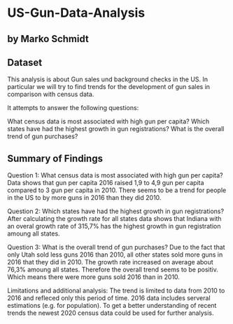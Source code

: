 # US-Gun-Data-Analysis
## by Marko Schmidt


## Dataset

This analysis is about Gun sales und background checks in the US. In particular we will try to find trends for the development of gun sales in comparison with census data.

It attempts to answer the following questions:

What census data is most associated with high gun per capita?
Which states have had the highest growth in gun registrations?
What is the overall trend of gun purchases?

## Summary of Findings

Question 1: What census data is most associated with high gun per capita?
Data shows that gun per capita 2016 raised 1,9 to 4,9 gun per capita compared to 3 gun per capita in 2010. There seems to be a trend for people in the US to by more guns in 2016 than they did 2010.

Question 2: Which states have had the highest growth in gun registrations?
After calculating the growth rate for all states data shows that Indiana with an overal growth rate of 315,7% has the highest growth in gun registration amoung all states.

Question 3: What is the overall trend of gun purchases?
Due to the fact that only Utah sold less guns 2016 than 2010, all other states sold more guns in 2016 that they did in 2010. The growth rate increased on average about 76,3% amoung all states. Therefore the overall trend seems to be positiv. Which means there were more guns sold 2016 than in 2010.

Limitations and additional analysis:
The trend is limited to data from 2010 to 2016 and refleced only this period of time. 2016 data includes serveral estimations (e.g. for population). To get a better understanding of recent trends the newest 2020 census data could be used for further analysis.
